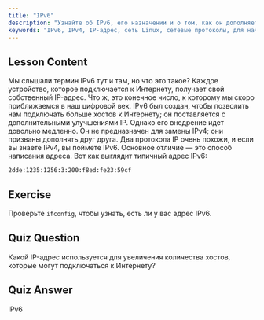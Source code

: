 ```yaml
---
title: "IPv6"
description: "Узнайте об IPv6, его назначении и о том, как он дополняет IPv4. Разберитесь в адресации IPv6 и его роли в подключении большего количества устройств к Интернету."
keywords: "IPv6, IPv4, IP-адрес, сеть Linux, сетевые протоколы, для начинающих, учебник, руководство"
---
```


## Lesson Content

Мы слышали термин IPv6 тут и там, но что это такое? Каждое устройство, которое подключается к Интернету, получает свой собственный IP-адрес. Что ж, это конечное число, к которому мы скоро приближаемся в наш цифровой век. IPv6 был создан, чтобы позволить нам подключать больше хостов к Интернету; он поставляется с дополнительными улучшениями IP. Однако его внедрение идет довольно медленно. Он не предназначен для замены IPv4; они призваны дополнять друг друга. Два протокола IP очень похожи, и если вы знаете IPv4, вы поймете IPv6. Основное отличие — это способ написания адреса. Вот как выглядит типичный адрес IPv6:

```plaintext
2dde:1235:1256:3:200:f8ed:fe23:59cf
```

## Exercise

Проверьте `ifconfig`, чтобы узнать, есть ли у вас адрес IPv6.

## Quiz Question

Какой IP-адрес используется для увеличения количества хостов, которые могут подключаться к Интернету?

## Quiz Answer

IPv6
